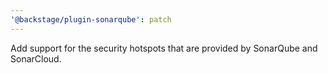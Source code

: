 ```yaml
---
'@backstage/plugin-sonarqube': patch
---
```


Add support for the security hotspots that are provided by SonarQube and SonarCloud.
